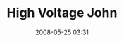 ---
title: "High Voltage John"
date: 2008-05-25 03:31
location: Nicollet Island
picture: /assets/camera-roll/2008/05/2008-05-25-high-voltage-john/recon-3-025.jpg
thumbnail: /assets/camera-roll/2008/05/2008-05-25-high-voltage-john/recon-3-025-thumbnail.jpg
type: picture
tags:
  - photograph
  - John
  - high voltage
  - sign
  - Nicollet Island
  - Recon 3
---